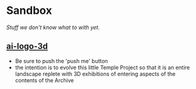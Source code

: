 <span style=display:none; >[You are now in a GitLab source code view - click this link to view Read Me file as a web page]( https://evereverland.gitlab.io/#sandbox/README.md "View file as a web page." ) </span>


# Sandbox

_Stuff we don't know what to with yet._

## [ai-logo-3d]( https://evereverland.gitlab.io/sandbox/ia-logo-3d/ia-logo-3d-00.html )

* Be sure to push the 'push me' button
* the intention is to evolve this little Temple Project so that it is an entire landscape replete with 3D exhibitions of entering aspects of the contents of the Archive


